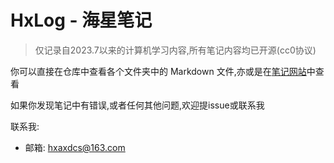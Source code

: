 # HxLog - 海星笔记

> 仅记录自2023.7以来的计算机学习内容,所有笔记内容均已开源(cc0协议)

你可以直接在仓库中查看各个文件夹中的 Markdown 文件,亦或是在[笔记网站](hxlog.cn)中查看

如果你发现笔记中有错误,或者任何其他问题,欢迎提issue或联系我

联系我:

- 邮箱: <hxaxdcs@163.com>

